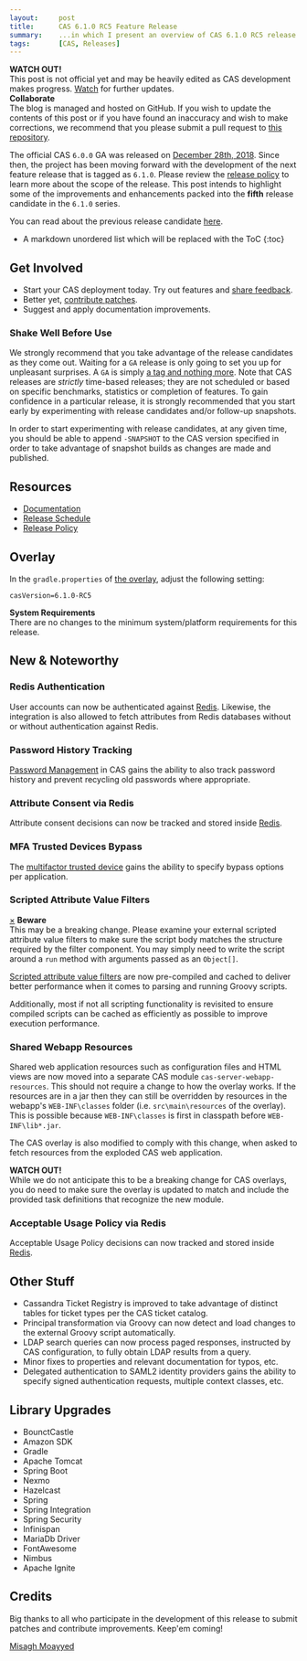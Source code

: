 ```yaml
---
layout:     post
title:      CAS 6.1.0 RC5 Feature Release
summary:    ...in which I present an overview of CAS 6.1.0 RC5 release.
tags:       [CAS, Releases]
---
```


<div class="alert alert-danger">
  <strong>WATCH OUT!</strong><br/>This post is not official yet and may be heavily edited as CAS development makes progress. <a href="https://apereo.github.io/feed.xml">Watch</a> for further updates.
</div>

<div class="alert alert-success">
  <strong>Collaborate</strong><br/>The blog is managed and hosted on GitHub. If you wish to update the contents of this post or if you have found an inaccuracy and wish to make corrections, we recommend that you please submit a pull request to <a href="https://github.com/apereo/apereo.github.io">this repository</a>.
</div>

The official CAS `6.0.0` GA was released on [December 28th, 2018](https://github.com/apereo/cas/releases/tag/v6.0.0). Since then, the project has been moving forward with the development of the next feature release that is tagged as `6.1.0`. Please review the [release policy](https://apereo.github.io/cas/developer/Release-Policy.html) to learn more about the scope of the release. This post intends to highlight some of the improvements and enhancements packed into the **fifth** release candidate in the `6.1.0` series.

You can read about the previous release candidate [here](https://apereo.github.io/2019/06/07/610rc4-release/).

* A markdown unordered list which will be replaced with the ToC
{:toc}

## Get Involved

- Start your CAS deployment today. Try out features and [share feedback](https://apereo.github.io/cas/Mailing-Lists.html).
- Better yet, [contribute patches](https://apereo.github.io/cas/developer/Contributor-Guidelines.html).
- Suggest and apply documentation improvements.

### Shake Well Before Use

We strongly recommend that you take advantage of the release candidates as they come out. Waiting for a `GA` release is only going to set you up for unpleasant surprises. A `GA` is simply [a tag and nothing more](https://apereo.github.io/2017/03/08/the-myth-of-ga-rel/). Note that CAS releases are *strictly* time-based releases; they are not scheduled or based on specific benchmarks, statistics or completion of features. To gain confidence in a particular release, it is strongly recommended that you start early by experimenting with release candidates and/or follow-up snapshots.

In order to start experimenting with release candidates, at any given time, you should be able to append `-SNAPSHOT` to the CAS version specified in order to take advantage of snapshot builds as changes are made and published.

## Resources

- [Documentation](https://apereo.github.io/cas/development/)
- [Release Schedule](https://github.com/apereo/cas/milestones)
- [Release Policy](https://apereo.github.io/cas/developer/Release-Policy.html)

## Overlay

In the `gradle.properties` of [the overlay](https://github.com/apereo/cas-overlay-template), adjust the following setting:

```properties
casVersion=6.1.0-RC5
```

<div class="alert alert-info">
  <strong>System Requirements</strong><br/>There are no changes to the minimum system/platform requirements for this release.
</div>

## New & Noteworthy

### Redis Authentication

User accounts can now be authenticated against [Redis](https://apereo.github.io/cas/development/installation/Redis-Authentication.html). Likewise,
the integration is also allowed to fetch attributes from Redis databases without or without authentication against Redis.

### Password History Tracking

[Password Management](https://apereo.github.io/cas/development/password_management/Password-Management.html) in CAS
gains the ability to also track password history and prevent recycling old passwords where appropriate.

### Attribute Consent via Redis

Attribute consent decisions can now be tracked and stored inside [Redis](https://apereo.github.io/cas/development/integration/Attribute-Release-Consent.html).

### MFA Trusted Devices Bypass

The [multifactor trusted device](https://apereo.github.io/cas/development/mfa/Multifactor-TrustedDevice-Authentication.html) gains the ability
to specify bypass options per application.

### Scripted Attribute Value Filters

<div class="alert alert-warning">
  <a href="#" class="close" data-dismiss="alert" aria-label="close">&times;</a>
  <strong>Beware</strong><br />This may be a breaking change. Please examine your external scripted attribute value filters to make sure
  the script body matches the structure required by the filter component. You may simply need to write the script around a <code>run</code>
  method with arguments passed as an <code>Object[]</code>.
</div>

[Scripted attribute value filters](https://apereo.github.io/cas/development/integration/Attribute-Value-Release-Policies.html) are now pre-compiled
and cached to deliver better performance when it comes to parsing and running Groovy scripts.

Additionally, most if not all scripting functionality is revisited to ensure compiled scripts can be cached as efficiently as possible
to improve execution performance.

### Shared Webapp Resources

Shared web application resources such as configuration files and HTML views are now moved into a separate CAS module `cas-server-webapp-resources`. 
This should not require a change to how the overlay works. If the resources are in a jar then they can still be overridden by resources in the webapp's 
`WEB-INF\classes` folder (i.e. `src\main\resources` of the overlay). This is possible because `WEB-INF\classes` is first in classpath before `WEB-INF\lib*.jar`.

The CAS overlay is also modified to comply with this change, when asked to fetch resources from the exploded CAS web application.

<div class="alert alert-info">
  <strong>WATCH OUT!</strong><br/>While we do not anticipate this to be a breaking change for CAS overlays, you do need to make sure
  the overlay is updated to match and include the provided task definitions that recognize the new module.
</div>

### Acceptable Usage Policy via Redis

Acceptable Usage Policy decisions can now tracked and stored inside [Redis](https://apereo.github.io/cas/development/webflow/Webflow-Customization-AUP.html).

## Other Stuff

- Cassandra Ticket Registry is improved to take advantage of distinct tables for ticket types per the CAS ticket catalog.
- Principal transformation via Groovy can now detect and load changes to the external Groovy script automatically.
- LDAP search queries can now process paged responses, instructed by CAS configuration, to fully obtain LDAP results from a query.
- Minor fixes to properties and relevant documentation for typos, etc.
- Delegated authentication to SAML2 identity providers gains the ability to specify signed authentication requests, multiple context classes, etc.

## Library Upgrades

- BounctCastle
- Amazon SDK
- Gradle
- Apache Tomcat
- Spring Boot
- Nexmo
- Hazelcast
- Spring
- Spring Integration
- Spring Security
- Infinispan
- MariaDb Driver
- FontAwesome
- Nimbus
- Apache Ignite

## Credits

Big thanks to all who participate in the development of this release to submit patches and contribute improvements. Keep'em coming!

[Misagh Moayyed](https://twitter.com/misagh84)
